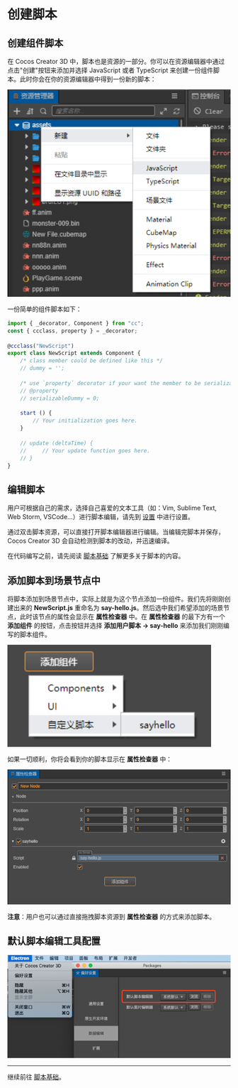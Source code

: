 # 创建脚本

## 创建组件脚本

在 Cocos Creator 3D 中，脚本也是资源的一部分。你可以在资源编辑器中通过点击"创建"按钮来添加并选择 JavaScript 或者 TypeScript 来创建一份组件脚本。此时你会在你的资源编辑器中得到一份新的脚本：

![create-script](setup/create-script.png)

一份简单的组件脚本如下：

```JavaScript
import { _decorator, Component } from "cc";
const { ccclass, property } = _decorator;

@ccclass("NewScript")
export class NewScript extends Component {
    /* class member could be defined like this */
    // dummy = '';

    /* use `property` decorator if your want the member to be serializable */
    // @property
    // serializableDummy = 0;

    start () {
        // Your initialization goes here.
    }

    // update (deltaTime) {
    //     // Your update function goes here.
    // }
}
```

## 编辑脚本

用户可根据自己的需求，选择自己喜爱的文本工具（如：Vim, Sublime Text, Web Storm, VSCode...）进行脚本编辑，请先到 [设置](#默认脚本编辑工具配置) 中进行设置。

通过双击脚本资源，可以直接打开脚本编辑器进行编辑。当编辑完脚本并保存，Cocos Creator 3D 会自动检测到脚本的改动，并迅速编译。

在代码编写之前，请先阅读 [脚本基础](basic.md) 了解更多关于脚本的内容。

## 添加脚本到场景节点中

将脚本添加到场景节点中，实际上就是为这个节点添加一份组件。我们先将刚刚创建出来的 **NewScript.js** 重命名为 **say-hello.js**。然后选中我们希望添加的场景节点，此时该节点的属性会显示在 **属性检查器** 中。在 **属性检查器** 的最下方有一个 **添加组件**  的按钮，点击按钮并选择 **添加用户脚本 -> say-hello** 来添加我们刚刚编写的脚本组件。

![add-script](setup/add-script.png)

如果一切顺利，你将会看到你的脚本显示在 **属性检查器** 中：

![script-in-properties](setup/script-in-inspector.png)

**注意**：用户也可以通过直接拖拽脚本资源到 **属性检查器** 的方式来添加脚本。

## 默认脚本编辑工具配置

![add-defaut-script-config](setup/add-defaut-script-config.png)

---

继续前往 [脚本基础](basic.md)。
